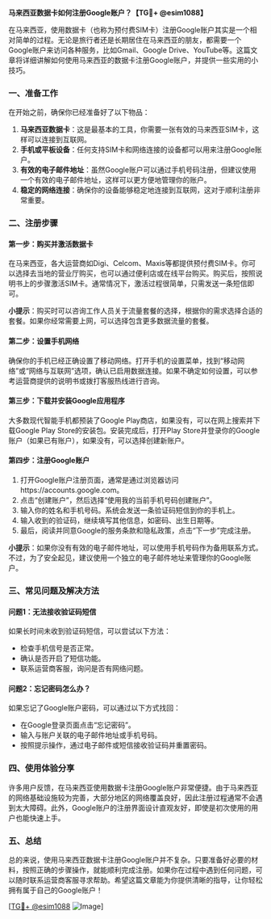 **马来西亚数据卡如何注册Google账户？【TG💪+ @esim1088】**

在马来西亚，使用数据卡（也称为预付费SIM卡）注册Google账户其实是一个相对简单的过程。无论是旅行者还是长期居住在马来西亚的朋友，都需要一个Google账户来访问各种服务，比如Gmail、Google Drive、YouTube等。这篇文章将详细讲解如何使用马来西亚的数据卡注册Google账户，并提供一些实用的小技巧。

### 一、准备工作

在开始之前，确保你已经准备好了以下物品：

1. **马来西亚数据卡**：这是最基本的工具，你需要一张有效的马来西亚SIM卡，这样可以连接到互联网。
2. **手机或平板设备**：任何支持SIM卡和网络连接的设备都可以用来注册Google账户。
3. **有效的电子邮件地址**：虽然Google账户可以通过手机号码注册，但建议使用一个有效的电子邮件地址，这样可以更方便地管理你的账户。
4. **稳定的网络连接**：确保你的设备能够稳定地连接到互联网，这对于顺利注册非常重要。

### 二、注册步骤

#### 第一步：购买并激活数据卡

在马来西亚，各大运营商如Digi、Celcom、Maxis等都提供预付费SIM卡。你可以选择去当地的营业厅购买，也可以通过便利店或在线平台购买。购买后，按照说明书上的步骤激活SIM卡。通常情况下，激活过程很简单，只需发送一条短信即可。

**小提示**：购买时可以咨询工作人员关于流量套餐的选择，根据你的需求选择合适的套餐。如果你经常需要上网，可以选择包含更多数据流量的套餐。

#### 第二步：设置手机网络

确保你的手机已经正确设置了移动网络。打开手机的设置菜单，找到“移动网络”或“网络与互联网”选项，确认已启用数据连接。如果不确定如何设置，可以参考运营商提供的说明书或拨打客服热线进行咨询。

#### 第三步：下载并安装Google应用程序

大多数现代智能手机都预装了Google Play商店，如果没有，可以在网上搜索并下载Google Play Store的安装包。安装完成后，打开Play Store并登录你的Google账户（如果已有账户），如果没有，可以选择创建新账户。

#### 第四步：注册Google账户

1. 打开Google账户注册页面，通常是通过浏览器访问https://accounts.google.com。
2. 点击“创建账户”，然后选择“使用我的当前手机号码创建账户”。
3. 输入你的姓名和手机号码。系统会发送一条验证码短信到你的手机上。
4. 输入收到的验证码，继续填写其他信息，如密码、出生日期等。
5. 最后，阅读并同意Google的服务条款和隐私政策，点击“下一步”完成注册。

**小提示**：如果你没有有效的电子邮件地址，可以使用手机号码作为备用联系方式。不过，为了安全起见，建议使用一个独立的电子邮件地址来管理你的Google账户。

### 三、常见问题及解决方法

#### 问题1：无法接收验证码短信

如果长时间未收到验证码短信，可以尝试以下方法：

- 检查手机信号是否正常。
- 确认是否开启了短信功能。
- 联系运营商客服，询问是否有网络问题。

#### 问题2：忘记密码怎么办？

如果忘记了Google账户密码，可以通过以下方式找回：

- 在Google登录页面点击“忘记密码”。
- 输入与账户关联的电子邮件地址或手机号码。
- 按照提示操作，通过电子邮件或短信接收验证码并重置密码。

### 四、使用体验分享

许多用户反馈，在马来西亚使用数据卡注册Google账户非常便捷。由于马来西亚的网络基础设施较为完善，大部分地区的网络覆盖良好，因此注册过程通常不会遇到太大障碍。此外，Google账户的注册界面设计直观友好，即使是初次使用的用户也能快速上手。

### 五、总结

总的来说，使用马来西亚数据卡注册Google账户并不复杂。只要准备好必要的材料，按照正确的步骤操作，就能顺利完成注册。如果你在过程中遇到任何问题，可以随时联系运营商客服寻求帮助。希望这篇文章能为你提供清晰的指导，让你轻松拥有属于自己的Google账户！

[[TG💪+ @esim1088](https://t.me/s/esim1088) ![Image](https://i.postimg.cc/4NQfJmqS/Snipaste-2025-05-13-00-14-12.png)]